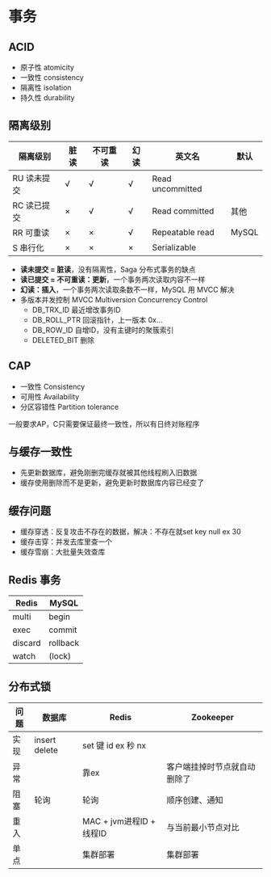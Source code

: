 # 事务


## ACID
- 原子性 atomicity
- 一致性 consistency
- 隔离性 isolation
- 持久性 durability


## 隔离级别
| 隔离级别    | 脏读 | 不可重读 | 幻读 | 英文名           | 默认  |
| ----------- | ---- | -------- | ---- | ---------------- | ----- |
| RU 读未提交 | √    | √        | √    | Read uncommitted |       |
| RC 读已提交 | ×    | √        | √    | Read committed   | 其他  |
| RR 可重读   | ×    | ×        | √    | Repeatable read  | MySQL |
| S  串行化   | ×    | ×        | ×    | Serializable     |       |

- **读未提交 = 脏读**，没有隔离性，Saga 分布式事务的缺点
- **读已提交 = 不可重读：更新**，一个事务两次读取内容不一样
- **幻读：插入**，一个事务两次读取条数不一样，MySQL 用 MVCC 解决
- 多版本并发控制 MVCC Multiversion Concurrency Control
    - DB_TRX_ID 最近增改事务ID
    - DB_ROLL_PTR 回滚指针，上一版本 0x...
    - DB_ROW_ID 自增ID，没有主键时的聚簇索引
    - DELETED_BIT 删除


## CAP
- 一致性 Consistency
- 可用性 Availability
- 分区容错性 Partition tolerance

一般要求AP，C只需要保证最终一致性，所以有日终对账程序


## 与缓存一致性
- 先更新数据库，避免刚删完缓存就被其他线程刷入旧数据
- 缓存使用删除而不是更新，避免更新时数据库内容已经变了

## 缓存问题
- 缓存穿透：反复攻击不存在的数据，解决：不存在就set key null ex 30
- 缓存击穿：并发去库里查一个
- 缓存雪崩：大批量失效查库


## Redis 事务

| Redis   | MySQL    |
| ------- | -------- |
| multi   | begin    |
| exec    | commit   |
| discard | rollback |
| watch   | (lock)   |


## 分布式锁

| 问题 | 数据库        | Redis                    | Zookeeper                    |
| ---- | ------------- | ------------------------ | ---------------------------- |
| 实现 | insert delete | set 键 id ex 秒 nx       |                              |
| 异常 |               | 靠ex                     | 客户端挂掉时节点就自动删除了 |
| 阻塞 | 轮询          | 轮询                     | 顺序创建、通知               |
| 重入 |               | MAC + jvm进程ID + 线程ID | 与当前最小节点对比           |
| 单点 |               | 集群部署                 | 集群部署                     |

